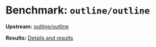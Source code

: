 # Benchmark: `outline/outline`

**Upstream:** [outline/outline](https://github.com/outline/outline)

**Results:** [Details and results](https://depot.dev/benchmark/outline)
